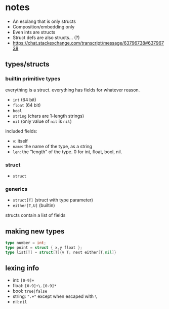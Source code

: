 # notes

- An esolang that is only structs
- Composition/embedding only
- Even ints are structs
- Struct defs are also structs... (?)
- <https://chat.stackexchange.com/transcript/message/63796738#63796738>

## types/structs

### builtin primitive types

everything is a struct. everything has fields for whatever reason.

- `int` (64 bit)
- `float` (64 bit)
- `bool`
- `string` (chars are 1-length strings)
- `nil` (only value of `nil` is `nil`)

included fields:

- `v`: itself
- `name`: the name of the type, as a string
- `len`: the "length" of the type. 0 for int, float, bool, nil.

### struct

- `struct`

### generics

- `struct[T]` (struct with type parameter)
- `either[T,U]` (builtin)

structs contain a list of fields

## making new types

```go
type number = int;
type point = struct { x,y float };
type list[T] = struct[T]{v T; next either[T,nil]}
```

## lexing info

- int: `[0-9]+`
- float: `[0-9]+\.[0-9]*`
- bool: `true|false`
- string: `".+"` except when escaped with `\`
- nil: `nil`
